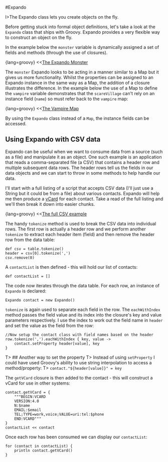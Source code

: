 #Expando

I>The Expando class lets you create objects on the fly. 

Before getting stuck into formal object definitions, let's take a look at the `Expando` class that ships with Groovy. Expando provides a very flexible way to construct an object on the fly.

In the example below the `monster` variable is dynamically assigned a set of fields and methods (through the use of closures).

{lang=groovy}
<<[The Expando Monster](code/08/01/expando_monster.groovy)

The `monster` Expando looks to be acting in a manner similar to a Map but it gives us more functionality. Whilst the properties can be assigned to an Expando instance in the same way as a Map, the addition of a closure illustrates the difference. In the example below the use of a Map to define the `vampire` variable demonstrates that the `scareVillage` can't rely on an instance field (`name`) so must refer back to the `vampire` map:

{lang=groovy}
<<[The Vampire Map](code/08/01/expando_vampire.groovy)

By using the `Expando` class instead of a `Map`, the instance fields can be accessed.

## Using Expando with CSV data

Expando can be useful when we want to consume data from a source (such as a file) and manipulate it as an object. One such example is an application that reads a comma-separated file (a CSV) that contains a header row and multiple subsequent data rows. The header rows tell us the fields in our data objects and we can start to throw in some methods to help handle our data.

I'll start with a full listing of a script that accepts CSV data (I'll just use a String but it could be from a file) about various contacts. Expando will help me then produce a [vCard](https://en.wikipedia.org/wiki/VCard) for each contact. Take a read of the full listing and we'll then break it down into easier chunks.
 
{lang=groovy}
<<[The full CSV example](code/08/01/expando_csv.groovy)

The handy `tokenize` method is used to break the CSV data into individual rows. The first row is actually a header row and we perform another `tokenize` to extract each header item (field) and then remove the header row from the data table:

	def csv = table.tokenize()
	header = csv[0].tokenize(',')
	csv.remove(0)

A `contactList` is then defined - this will hold our list of contacts:

	def contactList = []

The code now iterates through the data table.  For each row, an instance of `Expando` is declared:

	Expando contact = new Expando()

`tokenize` is again used to separate each field in the row. The `eachWithIndex` method passes the field value and its index into the closure's key and value parameters respectively. I use the index to work out the field name in `header` and set the value as the field from the row:

	//Now setup the contact class with field names based on the header
	row.tokenize(',').eachWithIndex { key, value ->
		contact.setProperty header[value], key
	}

T> ## Another way to set the property
T> Instead of using `setProperty` I could have used Groovy's ability to use string interpolation to access a method/property:
T> 	`contact."${header[value]}" = key`

The `getVCard` closure is then added to the contact - this will construct a vCard for use in other systems:

	contact.getVCard = {
        """BEGIN:VCARD
        VERSION:4.0
        N:$name
        EMAIL:$email
        TEL;TYPE=work,voice;VALUE=uri:tel:$phone
        END:VCARD"""
    }
    contactList << contact


Once each row has been consumed we can display our `contactList`:

	for (contact in contactList) {
	    println contact.getVCard()
	}
